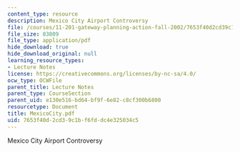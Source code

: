 ```yaml
---
content_type: resource
description: Mexico City Airport Controversy
file: /courses/11-201-gateway-planning-action-fall-2002/7653f40d2cd39c1bf6fddc4e325034c5_MexicoCity.pdf
file_size: 83809
file_type: application/pdf
hide_download: true
hide_download_original: null
learning_resource_types:
- Lecture Notes
license: https://creativecommons.org/licenses/by-nc-sa/4.0/
ocw_type: OCWFile
parent_title: Lecture Notes
parent_type: CourseSection
parent_uid: e130e516-bd64-bf9f-6e82-c8cf300b6800
resourcetype: Document
title: MexicoCity.pdf
uid: 7653f40d-2cd3-9c1b-f6fd-dc4e325034c5
---
```

Mexico City Airport Controversy
